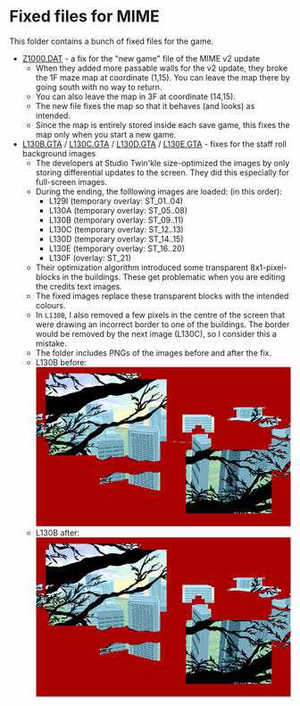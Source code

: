 # Fixed files for MIME

This folder contains a bunch of fixed files for the game.

- [Z1000.DAT](Z1000.DAT) - a fix for the "new game" file of the MIME v2 update
  - When they added more passable walls for the v2 update, they broke the 1F maze map at coordinate (1,15). You can leave the map there by going south with no way to return.
  - You can also leave the map in 3F at coordinate (14,15).
  - The new file fixes the map so that it behaves (and looks) as intended.
  - Since the map is entirely stored inside each save game, this fixes the map only when you start a new game.
- [L130B.GTA](L130B.GTA) / [L130C.GTA](L130C.GTA) / [L130D.GTA](L130D.GTA) / [L130E.GTA](L130E.GTA) - fixes for the staff roll background images
  - The developers at Studio Twin'kle size-optimized the images by only storing differential updates to the screen. They did this especially for full-screen images.
  - During the ending, the folllowing images are loaded: (in this order):
    - L129I (temporary overlay: ST\_01..04)
    - L130A (temporary overlay: ST\_05..08)
    - L130B (temporary overlay: ST\_09..11)
    - L130C (temporary overlay: ST\_12..13)
    - L130D (temporary overlay: ST\_14..15)
    - L130E (temporary overlay: ST\_16..20)
    - L130F (overlay: ST\_21)
  - Their optimization algorithm introduced some transparent 8x1-pixel-blocks in the buildings. These get problematic when you are editing the credits text images.
  - The fixed images replace these transparent blocks with the intended colours.
  - In `L130B`, I also removed a few pixels in the centre of the screen that were drawing an incorrect border to one of the buildings. The border would be removed by the next image (L130C), so I consider this a mistake.
  - The folder includes PNGs of the images before and after the fix.
  - L130B before:  
    ![L130B original](L130B-org.png)
  - L130B after:  
    ![L130B fixed](L130B.png)
